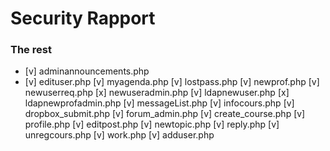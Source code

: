 # Security Rapport


### The rest

- [v] adminannouncements.php
- [v] edituser.php
[v] myagenda.php
[v] lostpass.php
[v] newprof.php
[v] newuserreq.php
[x] newuseradmin.php
[v] ldapnewuser.php
[x] ldapnewprofadmin.php
[v] messageList.php
[v] infocours.php
[v] dropbox_submit.php
[v] forum_admin.php
[v] create_course.php 
[v] profile.php
[v] editpost.php
[v] newtopic.php
[v] reply.php
[v] unregcours.php
[v] work.php
[v] adduser.php